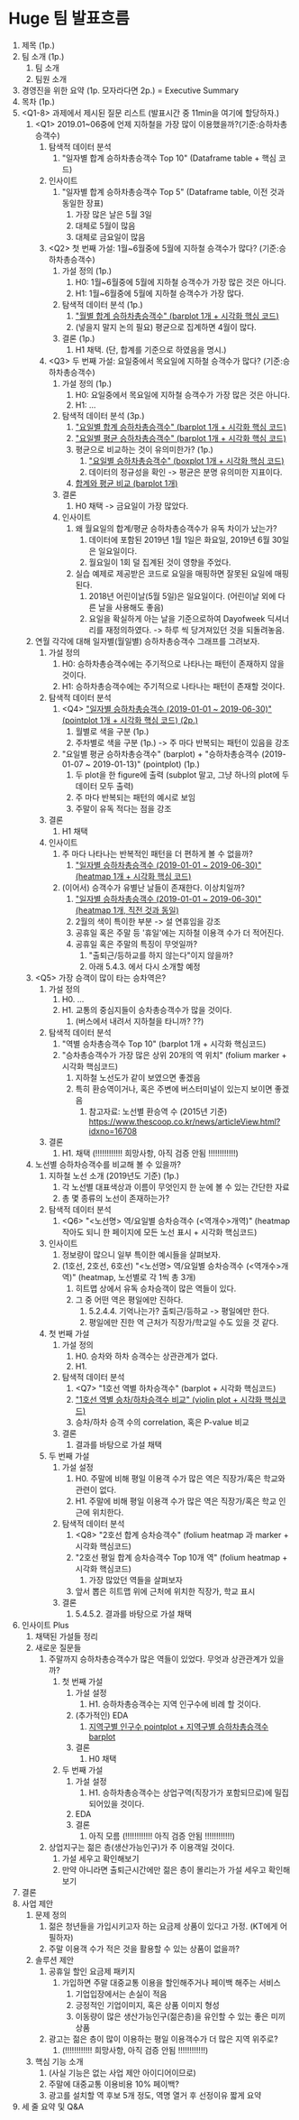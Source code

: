 # Huge 팀 발표흐름

1. 제목 (1p.)
2. 팀 소개 (1p.)
    1. 팀 소개
    2. 팀원 소개
3. 경영진을 위한 요약 (1p. 모자라다면 2p.) = Executive Summary
4. 목차 (1p.)
5. \<Q1-8\> 과제에서 제시된 질문 리스트 (발표시간 중 11min을 여기에 할당하자.)
    1. \<Q1\> 2019.01~06중에 언제 지하철을 가장 많이 이용했을까?(기준:승하차총승객수)
        1. 탐색적 데이터 분석
            1. "일자별 합계 승하차총승객수 Top 10" (Dataframe table + 핵심 코드)
        2. 인사이트
            1. "일자별 합계 승하차총승객수 Top 5" (Dataframe table, 이전 것과 동일한 장표)
                1. 가장 많은 날은 5월 3일
                2. 대체로 5월이 많음
                3. 대체로 금요일이 많음
        3. \<Q2\> 첫 번째 가설: 1월~6월중에 5월에 지하철 승객수가 많다? (기준:승하차총승객수)
            1. 가설 정의 (1p.)
                1. H0: 1월~6월중에 5월에 지하철 승객수가 가장 많은 것은 아니다.
                2. H1: 1월~6월중에 5월에 지하철 승객수가 가장 많다.
            2. 탐색적 데이터 분석 (1p.)
                1. ["월별 합계 승하차총승객수" (barplot 1개 + 시각화 핵심 코드)](실습/김동주%20-%20월별%20합계%20및%20평균%20승하차총승객수.ipynb)
                2. (넣을지 말지 논의 필요) 평균으로 집계하면 4월이 많다.
            3. 결론 (1p.)
                1. H1 채택. (단, 합계를 기준으로 하였음을 명시.)
        4. \<Q3\> 두 번째 가설: 요일중에서 목요일에 지하철 승객수가 많다? (기준:승하차총승객수)
            1. 가설 정의 (1p.)
                1. H0: 요일중에서 목요일에 지하철 승객수가 가장 많은 것은 아니다.
                2. H1: ...
            2. 탐색적 데이터 분석 (3p.)
                1. ["요일별 합계 승하차총승객수" (barplot 1개 + 시각화 핵심 코드)](실습/김동주%20-%20요일별%20합계%20및%20평균%20승하차총승객수.ipynb)
                2. ["요일별 평균 승하차총승객수" (barplot 1개 + 시각화 핵심 코드)](실습/김동주%20-%20요일별%20합계%20및%20평균%20승하차총승객수.ipynb)
                3. 평균으로 비교하는 것이 유의미한가? (1p.)
                    1. ["요일별 승하차총승객수" (boxplot 1개 + 시각화 핵심 코드)](실습/김동주%20-%20요일별%20합계%20및%20평균%20승하차총승객수.ipynb)
                    2. 데이터의 정규성을 확인 -\> 평균은 분명 유의미한 지표이다.
                4. [합계와 평균 비교 (barplot 1개)](실습/김동주%20-%20요일별%20합계%20및%20평균%20승하차총승객수.ipynb)
            3. 결론
                1. H0 채택 -\> 금요일이 가장 많았다.
            4. 인사이트
                1. 왜 월요일의 합계/평균 승하차총승객수가 유독 차이가 났는가?
                    1. 데이터에 포함된 2019년 1월 1일은 화요일, 2019년 6월 30일은 일요일이다.
                    2. 월요일이 1회 덜 집계된 것이 영향을 주었다.
                2. 실습 예제로 제공받은 코드로 요일을 매핑하면 잘못된 요일에 매핑된다.
                    1. 2018년 어린이날(5월 5일)은 일요일이다. (어린이날 외에 다른 날을 사용해도 좋음)
                    2. 요일을 확실하게 아는 날을 기준으로하여 Dayofweek 딕셔너리를 재정의하였다.
                       -\> 하루 씩 당겨져있던 것을 되돌려놓음.
    2. 연월 각각에 대해 일자별(월일별) 승하차총승객수 그래프를 그려보자.
        1. 가설 정의
            1. H0: 승하차총승객수에는 주기적으로 나타나는 패턴이 존재하지 않을 것이다.
            2. H1: 승하차총승객수에는 주기적으로 나타나는 패턴이 존재할 것이다.
        2. 탐색적 데이터 분석
            1. \<Q4\> ["일자별 승하차총승객수 (2019-01-01 ~ 2019-06-30)" (pointplot 1개 + 시각화 핵심 코드) (2p.)](실습/김동주%20-%20일자별%20승하차총승객수%20분석.ipynb)
                1. 월별로 색을 구분 (1p.)
                2. 주차별로 색을 구분 (1p.) -\> 주 마다 반복되는 패턴이 있음을 강조
            2. "요일별 평균 승하차총승객수" (barplot) + "승하차총승객수 (2019-01-07 ~ 2019-01-13)" (pointplot) (1p.)
                1. 두 plot을 한 figure에 출력 (subplot 말고, 그냥 하나의 plot에 두 데이터 모두 출력)
                2. 주 마다 반복되는 패턴의 예시로 보임
                3. 주말이 유독 적다는 점을 강조
        3. 결론
            1. H1 채택
        4. 인사이트
            1. 주 마다 나타나는 반복적인 패턴을 더 편하게 볼 수 없을까?
                1. ["일자별 승하차총승객수 (2019-01-01 ~ 2019-06-30)" (heatmap 1개 + 시각화 핵심 코드)](실습/김동주%20-%20일자별%20승하차총승객수%20분석.ipynb)
            2. (이어서) 승객수가 유별난 날들이 존재한다. 이상치일까?
                1. ["일자별 승하차총승객수 (2019-01-01 ~ 2019-06-30)" (heatmap 1개, 직전 것과 동일)](실습/김동주%20-%20일자별%20승하차총승객수%20분석.ipynb)
                2. 2월의 색이 특이한 부분 -\> 설 연휴임을 강조
                3. 공휴일 혹은 주말 등 '휴일'에는 지하철 이용객 수가 더 적어진다.
                4. 공휴일 혹은 주말의 특징이 무엇일까?
                    1. "출퇴근/등하교를 하지 않는다"이지 않을까?
                    2. 아래 5.4.3. 에서 다시 소개할 예정
    3. \<Q5\> 가장 승객이 많이 타는 승차역은?
        1. 가설 정의
            1. H0. ...
            2. H1. 교통의 중심지들이 승차총승객수가 많을 것이다.
                1. (버스에서 내려서 지하철을 타니까? ??)
        2. 탐색적 데이터 분석
            1. "역별 승차총승객수 Top 10" (barplot 1개 + 시각화 핵심코드)
            2. "승차총승객수가 가장 많은 상위 20개의 역 위치" (folium marker + 시각화 핵심코드)
                1. 지하철 노선도가 같이 보였으면 좋겠음
                2. 특히 환승역이거나, 혹은 주변에 버스터미널이 있는지 보이면 좋겠음
                    1. 참고자료: 노선별 환승역 수 (2015년 기준) https://www.thescoop.co.kr/news/articleView.html?idxno=16708
        3. 결론
            1. H1. 채택 (!!!!!!!!!!!! 희망사항, 아직 검증 안됨 !!!!!!!!!!!!)
    4. 노선별 승하차승객수를 비교해 볼 수 있을까?
        1. 지하철 노선 소개 (2019년도 기준) (1p.)
            1. 각 노선별 대표색상과 이름이 무엇인지 한 눈에 볼 수 있는 간단한 자료
            2. 총 몇 종류의 노선이 존재하는가?
        2. 탐색적 데이터 분석
            1. \<Q6\> "\<노선명\> 역/요일별 승차승객수 (\<역개수\>개역)" (heatmap 작아도 되니 한 페이지에 모든 노선 표시 + 시각화 핵심코드)
        3. 인사이트
            1. 정보량이 많으니 일부 특이한 예시들을 살펴보자.
            2. (1호선, 2호선, 6호선) "\<노선명\> 역/요일별 승차승객수 (\<역개수\>개역)" (heatmap, 노선별로 각 1씩 총 3개)
                1. 히트맵 상에서 유독 승차승객이 많은 역들이 있다.
                2. 그 중 어떤 역은 평일에만 진하다.
                    1. 5.2.4.4. 기억나는가? 출퇴근/등하교 -\> 평일에만 한다.
                    2. 평일에만 진한 역 근처가 직장가/학교일 수도 있을 것 같다.
        4. 첫 번째 가설
            1. 가설 정의
                1. H0. 승차와 하차 승객수는 상관관계가 없다.
                2. H1.
            2. 탐색적 데이터 분석
                1. \<Q7\> "1호선 역별 하차승객수" (barplot + 시각화 핵심코드)
                2. ["1호선 역별 승차/하차승객수 비교" (violin plot + 시각화 핵심코드)](실습/김동주%20-%201호선%20역별%20승하차%20승객수%20비교.ipynb)
                3. 승차/하차 승객 수의 correlation, 혹은 P-value 비교
            3. 결론
                1. 결과를 바탕으로 가설 채택
        5. 두 번째 가설
            1. 가설 설정
                1. H0. 주말에 비해 평일 이용객 수가 많은 역은 직장가/혹은 학교와 관련이 없다.
                2. H1. 주말에 비해 평일 이용객 수가 많은 역은 직장가/혹은 학교 인근에 위치한다.
            2. 탐색적 데이터 분석
                1. \<Q8\> "2호선 합계 승차승객수" (folium heatmap 과 marker + 시각화 핵심코드)
                2. "2호선 평일 합계 승차승객수 Top 10개 역" (folium heatmap + 시각화 핵심코드)
                    1. 가장 많았던 역들을 살펴보자
                3. 앞서 뽑은 히트맵 위에 근처에 위치한 직장가, 학교 표시
            3. 결론
                1. 5.4.5.2. 결과를 바탕으로 가설 채택
6. 인사이트 Plus
    1. 채택된 가설들 정리
    2. 새로운 질문들
        1. 주말까지 승하차총승객수가 많은 역들이 있었다. 무엇과 상관관계가 있을까?
            1. 첫 번째 가설
                1. 가설 설정
                    1. H1. 승하차총승객수는 지역 인구수에 비례 할 것이다.
                2. (추가적인) EDA
                    1. [지역구별 인구수 pointplot + 지역구별 승하차총승객수 barplot](실습/김동주%20-%20지하철%20역%20별%20인구수.ipynb)
                3. 결론
                    1. H0 채택
            2. 두 번째 가설
                1. 가설 설정
                    1. H1. 승하차총승객수는 상업구역(직장가가 포함되므로)에 밀집되어있을 것이다.
                2. EDA
                3. 결론
                    1. 아직 모름 (!!!!!!!!!!!! 아직 검증 안됨 !!!!!!!!!!!!)
        2. 상업지구는 젊은 층(생산가능인구)가 주 이용객일 것이다.
            1. 가설 세우고 확인해보기
            2. 만약 아니라면 출퇴근시간에만 젊은 층이 몰리는가 가설 세우고 확인해보기
7. 결론
8. 사업 제안
    1. 문제 정의
        1. 젊은 청년들을 가입시키고자 하는 요금제 상품이 있다고 가정. (KT에게 어필하자)
        2. 주말 이용객 수가 적은 것을 활용할 수 있는 상품이 없을까?
    2. 솔루션 제안
        1. 공휴일 할인 요금제 패키지
            1. 가입하면 주말 대중교통 이용을 할인해주거나 페이백 해주는 서비스
                1. 기업입장에서는 손실이 적음
                2. 긍정적인 기업이미지, 혹은 상품 이미지 형성
                3. 이동량이 많은 생산가능인구(젊은층)을 유인할 수 있는 좋은 미끼 상품
        2. 광고는 젊은 층이 많이 이용하는 평일 이용객수가 더 많은 지역 위주로?
            1. (!!!!!!!!!!!! 희망사항, 아직 검증 안됨 !!!!!!!!!!!!)
    3. 핵심 기능 소개
        1. (사실 기능은 없는 사업 제안 아이디어이므로)
        2. 주말에 대중교통 이용비용 10% 페이백?
        3. 광고를 설치할 역 후보 5개 정도, 역명 열거 후 선정이유 짧게 요약
9. 세 줄 요약 및 Q&A
